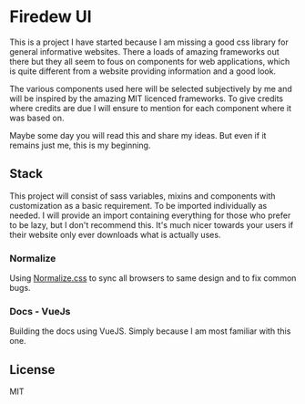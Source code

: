# Firedew UI

This is a project I have started because I am missing a good css library for general informative websites.
There a loads of amazing frameworks out there but they all seem to fous on components for web applications, 
which is quite different from a website providing information and a good look.

The various components used here will be selected subjectively by me and will be inspired
by the amazing MIT licenced frameworks. To give credits where credits are due I will ensure
to mention for each component where it was based on.

Maybe some day you will read this and share my ideas. But even if it remains just me, this is my beginning.

## Stack
This project will consist of sass variables, mixins and components with customization as a basic requirement. 
To be imported individually as needed. I will provide an import containing everything for those who prefer to be lazy, but I don't recommend this.
It's much nicer towards your users if their website only ever downloads what is actually uses.

### Normalize
Using [Normalize.css](https://necolas.github.io/normalize.css]Normalize.css) to sync all browsers to same design and to fix common bugs.

### Docs - VueJs
Building the docs using VueJS. Simply because I am most familiar with this one.

## License
MIT
